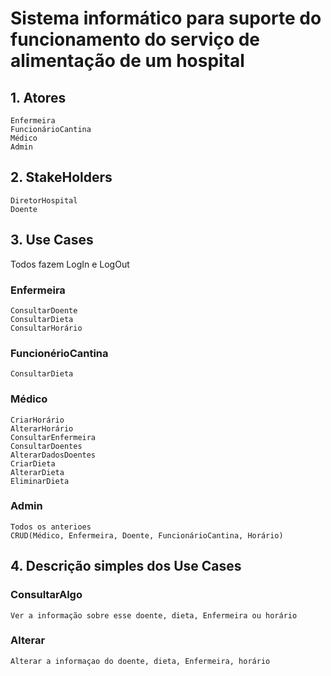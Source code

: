 # Sistema informático para suporte do funcionamento do serviço de alimentação de um hospital

## 1. Atores
    Enfermeira
    FuncionárioCantina
    Médico
    Admin

## 2. StakeHolders
    DiretorHospital
    Doente

## 3. Use Cases
Todos fazem LogIn e LogOut
### Enfermeira
    ConsultarDoente
    ConsultarDieta
    ConsultarHorário
### FuncionérioCantina
    ConsultarDieta
### Médico
    CriarHorário
    AlterarHorário
    ConsultarEnfermeira
    ConsultarDoentes
    AlterarDadosDoentes
    CriarDieta
    AlterarDieta
    EliminarDieta
### Admin
    Todos os anterioes
    CRUD(Médico, Enfermeira, Doente, FuncionárioCantina, Horário)

## 4. Descrição simples dos Use Cases
### ConsultarAlgo
    Ver a informação sobre esse doente, dieta, Enfermeira ou horário
### Alterar
    Alterar a informaçao do doente, dieta, Enfermeira, horário